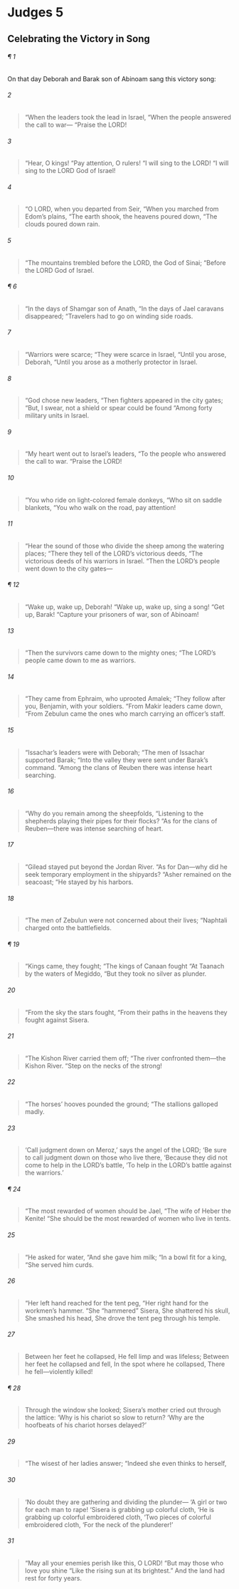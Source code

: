 # Judges 5
## Celebrating the Victory in Song
###### ¶ 1
On that day Deborah and Barak son of Abinoam sang this victory song:
###### 2
> “When the leaders took the lead in Israel,
> “When the people answered the call to war—
> “Praise the LORD!
###### 3
> “Hear, O kings!
> “Pay attention, O rulers!
> “I will sing to the LORD!
> “I will sing to the LORD God of Israel!
###### 4
> “O LORD, when you departed from Seir,
> “When you marched from Edom’s plains,
> “The earth shook, the heavens poured down,
> “The clouds poured down rain.
###### 5
> “The mountains trembled before the LORD, the God of Sinai;
> “Before the LORD God of Israel.
###### ¶ 6
> “In the days of Shamgar son of Anath,
> “In the days of Jael caravans disappeared;
> “Travelers had to go on winding side roads.
###### 7
> “Warriors were scarce;
> “They were scarce in Israel,
> “Until you arose, Deborah,
> “Until you arose as a motherly protector in Israel.
###### 8
> “God chose new leaders,
> “Then fighters appeared in the city gates;
> “But, I swear, not a shield or spear could be found
> “Among forty military units in Israel.
###### 9
> “My heart went out to Israel’s leaders,
> “To the people who answered the call to war.
> “Praise the LORD!
###### 10
> “You who ride on light-colored female donkeys,
> “Who sit on saddle blankets,
> “You who walk on the road, pay attention!
###### 11
> “Hear the sound of those who divide the sheep among the watering places;
> “There they tell of the LORD’s victorious deeds,
> “The victorious deeds of his warriors in Israel.
> “Then the LORD’s people went down to the city gates—
###### ¶ 12
> “Wake up, wake up, Deborah!
> “Wake up, wake up, sing a song!
> “Get up, Barak!
> “Capture your prisoners of war, son of Abinoam!
###### 13
> “Then the survivors came down to the mighty ones;
> “The LORD’s people came down to me as warriors.
###### 14
> “They came from Ephraim, who uprooted Amalek;
> “They follow after you, Benjamin, with your soldiers.
> “From Makir leaders came down,
> “From Zebulun came the ones who march carrying an officer’s staff.
###### 15
> “Issachar’s leaders were with Deborah;
> “The men of Issachar supported Barak;
> “Into the valley they were sent under Barak’s command.
> “Among the clans of Reuben there was intense heart searching.
###### 16
> “Why do you remain among the sheepfolds,
> “Listening to the shepherds playing their pipes for their flocks?
> “As for the clans of Reuben—there was intense searching of heart.
###### 17
> “Gilead stayed put beyond the Jordan River.
> “As for Dan—why did he seek temporary employment in the shipyards?
> “Asher remained on the seacoast;
> “He stayed by his harbors.
###### 18
> “The men of Zebulun were not concerned about their lives;
> “Naphtali charged onto the battlefields.
###### ¶ 19
> “Kings came, they fought;
> “The kings of Canaan fought
> “At Taanach by the waters of Megiddo,
> “But they took no silver as plunder.
###### 20
> “From the sky the stars fought,
> “From their paths in the heavens they fought against Sisera.
###### 21
> “The Kishon River carried them off;
> “The river confronted them—the Kishon River.
> “Step on the necks of the strong!
###### 22
> “The horses’ hooves pounded the ground;
> “The stallions galloped madly.
###### 23
> ‘Call judgment down on Meroz,’ says the angel of the LORD;
> ‘Be sure to call judgment down on those who live there,
> ‘Because they did not come to help in the LORD’s battle,
> ‘To help in the LORD’s battle against the warriors.’
###### ¶ 24
> “The most rewarded of women should be Jael,
> “The wife of Heber the Kenite!
> “She should be the most rewarded of women who live in tents.
###### 25
> “He asked for water,
> “And she gave him milk;
> “In a bowl fit for a king,
> “She served him curds.
###### 26
> “Her left hand reached for the tent peg,
> “Her right hand for the workmen’s hammer.
> “She “hammered” Sisera,
> She shattered his skull,
> She smashed his head,
> She drove the tent peg through his temple.
###### 27
> Between her feet he collapsed,
> He fell limp and was lifeless;
> Between her feet he collapsed and fell,
> In the spot where he collapsed,
> There he fell—violently killed!
###### ¶ 28
> Through the window she looked;
> Sisera’s mother cried out through the lattice:
> ‘Why is his chariot so slow to return?
> ‘Why are the hoofbeats of his chariot horses delayed?’
###### 29
> “The wisest of her ladies answer;
> “Indeed she even thinks to herself,
###### 30
> ‘No doubt they are gathering and dividing the plunder—
> ‘A girl or two for each man to rape!
> ‘Sisera is grabbing up colorful cloth,
> ‘He is grabbing up colorful embroidered cloth,
> ‘Two pieces of colorful embroidered cloth,
> ‘For the neck of the plunderer!’
###### 31
> “May all your enemies perish like this, O LORD!
> “But may those who love you shine
> “Like the rising sun at its brightest.”
And the land had rest for forty years.
